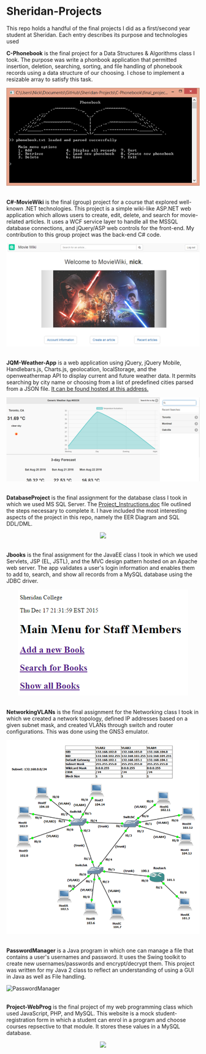 # Sheridan-Projects
This repo holds a handful of the final projects I did as a first/second year student at Sheridan. Each entry describes its purpose and technologies used

**C-Phonebook** is the final project for a Data Structures & Algorithms class I took.
The purpose was write a phonbook application that permitted insertion, deletion, searching,
sorting, and file handling of phonebook records using a data structure of our choosing.
I chose to implement a resizable array to satisfy this task.

<div align="center">
   <img src="https://github.com/nihk/Sheridan-Projects/blob/master/C-Phonebook/phonebook-ss.png">
</div>
<br>

**C#-MovieWiki** is the final (group) project for a course that explored well-known .NET technologies. This project is a simple wiki-like ASP.NET web application which allows users to create, edit, delete, and search for movie-related articles. It uses a WCF service layer to handle all the MSSQL database connections, and jQuery/ASP web controls for the front-end. My contribution to this group project was the back-end C# code.

<div align="center">
   <img src="https://github.com/nihk/Sheridan-Projects/blob/master/C%23-MovieWiki/moviewiki-ss.jpg">
</div>
<br>

**JQM-Weather-App** is a web application using jQuery, jQuery Mobile, Handlebars.js, Charts.js, geolocation, localStorage, and the openweathermap API to display current and future weather data. It permits searching by city name or choosing from a list of predefined cities parsed from a JSON file. [It can be found hosted at this address.](http://rosenich.dev.fast.sheridanc.on.ca/assignments/weather_app/)

<div align="center">
   <img src="https://github.com/nihk/Sheridan-Projects/blob/master/JQM-Weather-App/weather_app-ss.jpg">
</div>
<br>

**DatabaseProject** is the final assignment for the database class I took in which
we used MS SQL Server. The [Project_Instructions.doc](https://github.com/nihk/SheridanProjects/blob/master/DatabaseProject/Project_Instructions.doc) file outlined the steps necessary to complete it.
I have included the most interesting aspects of the project in this repo, namely the EER Diagram and 
SQL DDL/DML.

<div align="center">
   <img src="https://github.com/nihk/SheridanProjects/blob/master/DatabaseProject/Entity%20Relationship%20Diagram.png">
</div>
<br>

**Jbooks** is the final assignment for the JavaEE class I took in which we used Servlets, JSP (EL, JSTL), 
and the MVC design pattern hosted on an Apache web server. The app validates a user's login information and enables them to add to, search,
and show all records from a MySQL database using the JDBC driver. 

<div align="center">
   <img src="https://github.com/nihk/Sheridan-Projects/blob/master/Jbooks/books_screenshot.png">
</div>
<br>

**NetworkingVLANs** is the final assignment for the Networking class I took in which we created a network
topology, defined IP addresses based on a given subnet mask, and created VLANs through switch and router configurations.
This was done using the GNS3 emulator.

<div align="center">
   <img src="https://github.com/nihk/Sheridan-Projects/blob/master/NetworkingVLANs/screenshot.png">
</div>
<br>

**PasswordManager** is a Java program in which one can manage a file that contains a user's usernames and password.
It uses the Swing toolkit to create new usernames/passwords and encrypt/decrypt them. 
This project was written for my Java 2 class to reflect an understanding of using a GUI in Java as
well as File handling.

![PasswordManager](https://github.com/nihk/SheridanProjects/blob/master/PasswordManager/passwordmanagerscreenshot.png "PasswordManager")
<br><br>

**Project-WebProg** is the final project of my web programming class which used JavaScript, PHP, and MySQL.
This website is a mock student-registration form in which a student can enrol in a program and choose courses
repsective to that module. It stores these values in a MySQL database.

<div align="center">
   <img src="https://github.com/nihk/SheridanProjects/blob/master/Project-WebProg/screenshot.png">
</div>
<br>

